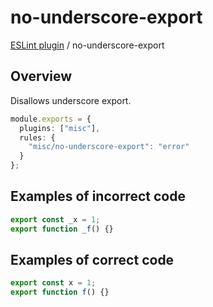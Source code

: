 # no-underscore-export

[ESLint plugin](https://ilyub.github.io/eslint-plugin-misc/) / no-underscore-export

## Overview

Disallows underscore export.

```ts
module.exports = {
  plugins: ["misc"],
  rules: {
    "misc/no-underscore-export": "error"
  }
};
```

## Examples of incorrect code

```ts
export const _x = 1;
export function _f() {}
```

## Examples of correct code

```ts
export const x = 1;
export function f() {}
```
